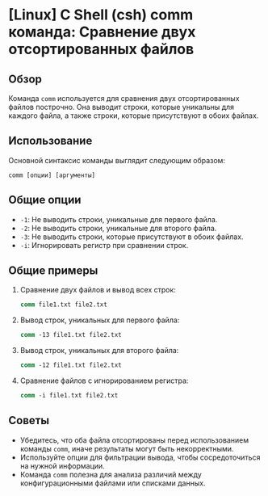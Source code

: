 # [Linux] C Shell (csh) comm команда: Сравнение двух отсортированных файлов

## Обзор
Команда `comm` используется для сравнения двух отсортированных файлов построчно. Она выводит строки, которые уникальны для каждого файла, а также строки, которые присутствуют в обоих файлах.

## Использование
Основной синтаксис команды выглядит следующим образом:
```
comm [опции] [аргументы]
```

## Общие опции
- `-1`: Не выводить строки, уникальные для первого файла.
- `-2`: Не выводить строки, уникальные для второго файла.
- `-3`: Не выводить строки, которые присутствуют в обоих файлах.
- `-i`: Игнорировать регистр при сравнении строк.

## Общие примеры
1. Сравнение двух файлов и вывод всех строк:
   ```csh
   comm file1.txt file2.txt
   ```

2. Вывод строк, уникальных для первого файла:
   ```csh
   comm -13 file1.txt file2.txt
   ```

3. Вывод строк, уникальных для второго файла:
   ```csh
   comm -12 file1.txt file2.txt
   ```

4. Сравнение файлов с игнорированием регистра:
   ```csh
   comm -i file1.txt file2.txt
   ```

## Советы
- Убедитесь, что оба файла отсортированы перед использованием команды `comm`, иначе результаты могут быть некорректными.
- Используйте опции для фильтрации вывода, чтобы сосредоточиться на нужной информации.
- Команда `comm` полезна для анализа различий между конфигурационными файлами или списками данных.